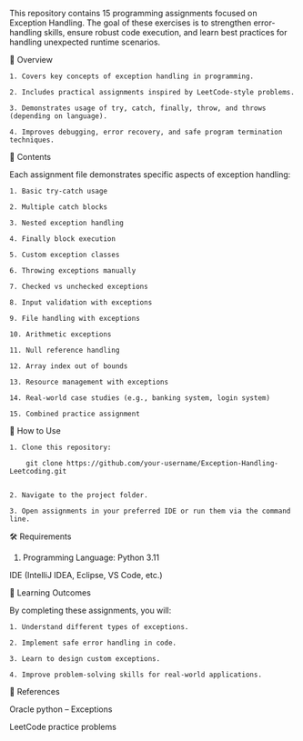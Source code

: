 This repository contains 15 programming assignments focused on Exception Handling. The goal of these exercises is to strengthen error-handling skills, ensure robust code execution, and learn best practices for handling unexpected runtime scenarios.

📌 Overview

    1. Covers key concepts of exception handling in programming.

    2. Includes practical assignments inspired by LeetCode-style problems.

    3. Demonstrates usage of try, catch, finally, throw, and throws (depending on language).

    4. Improves debugging, error recovery, and safe program termination techniques.

📂 Contents

Each assignment file demonstrates specific aspects of exception handling:

    1. Basic try-catch usage

    2. Multiple catch blocks

    3. Nested exception handling

    4. Finally block execution

    5. Custom exception classes

    6. Throwing exceptions manually

    7. Checked vs unchecked exceptions

    8. Input validation with exceptions

    9. File handling with exceptions

    10. Arithmetic exceptions

    11. Null reference handling

    12. Array index out of bounds

    13. Resource management with exceptions

    14. Real-world case studies (e.g., banking system, login system)

    15. Combined practice assignment

🚀 How to Use

    1. Clone this repository:

        git clone https://github.com/your-username/Exception-Handling-Leetcoding.git


    2. Navigate to the project folder.

    3. Open assignments in your preferred IDE or run them via the command line.

🛠 Requirements

1. Programming Language: Python 3.11

IDE (IntelliJ IDEA, Eclipse, VS Code, etc.)

🎯 Learning Outcomes

By completing these assignments, you will:

    1. Understand different types of exceptions.

    2. Implement safe error handling in code.

    3. Learn to design custom exceptions.

    4. Improve problem-solving skills for real-world applications.

📖 References

Oracle python – Exceptions

LeetCode practice problems
